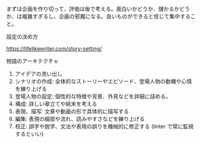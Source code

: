 まずは企画を作り切って、評価は後で考える。面白いかどうか、儲かるかどうか、は複雑すぎるし、企画の邪魔になる。良いものができると信じて集中すること。

設定の決め方

https://lifelikewriter.com/story-setting/

物語のアーキテクチャ

1. アイデアの洗い出し
2. シナリオの作成: 全体的なストーリーやエピソード、登場人物の動機や心情を練り上げる
3. 登場人物の設定: 個性的な特徴や背景、外見などを詳細に詰める。
4. 構成: 詳しい章立てや結末を考える
5. 表現、描写: 文章や動画の形で具体的に描写する
6. 編集: 表現の細部や流れ、読みやすさなどを練り上げる
7. 校正: 誤字や脱字、文法や表現の誤りを機械的に修正する (linter で常に監視するといい)
